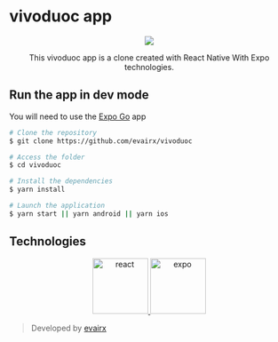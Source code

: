 # vivoduoc app

<p align="center">
  <img src="https://github.com/evairx/vivoduoc/blob/main/.github/doc/intro.gif?raw=true"/> 
<p/>

<p align="center">This vivoduoc app is a clone created with React Native With Expo technologies.</p>

## Run the app in dev mode
You will need to use the [Expo Go](https://expo.dev/client) app

```bash
# Clone the repository
$ git clone https://github.com/evairx/vivoduoc

# Access the folder
$ cd vivoduoc

# Install the dependencies
$ yarn install

# Launch the application
$ yarn start || yarn android || yarn ios
```

## Technologies

<div align="center">
<a href="https://reactnative.dev/">
	<img width="100" src='https://i.postimg.cc/rwmM0F1z/react.png' border='0' alt='react'/>
</a>
<a href="https://expo.dev/">
	<img width="100" src='https://i.postimg.cc/KKYCC5hd/expo.png' border='0' alt='expo'/>
</a>
</div>

> Developed by [evairx](https://github.com/evairx)